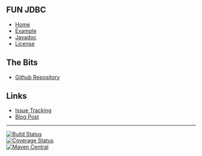 ## FUN JDBC
- [Home]()
- [Example](#docs/example)
- [Javadoc](./javadoc)
- [License](#docs/LICENSE)

## The Bits
- [Github Repository](http://github.com/nwillc/fun-jdbc)

## Links
- [Issue Tracking](https://github.com/nwillc/fun-jdbc/issues)
- [Blog Post](http://nwillc.wordpress.com/2014/09/27/a-little-java-8-goodness-in-jdbc)

-------
[![Build Status](https://travis-ci.org/nwillc/fun-jdbc.svg?branch=master)](https://travis-ci.org/nwillc/fun-jdbc)
<br/>
[![Coverage Status](https://coveralls.io/repos/nwillc/fun-jdbc/badge.svg?branch=master)](https://coveralls.io/r/nwillc/fun-jdbc?branch=master)
<br/>
[![Maven Central](https://maven-badges.herokuapp.com/maven-central/com.github.nwillc/fun-jdbc/badge.svg)](https://maven-badges.herokuapp.com/maven-central/com.github.nwillc/fun-jdbc)
